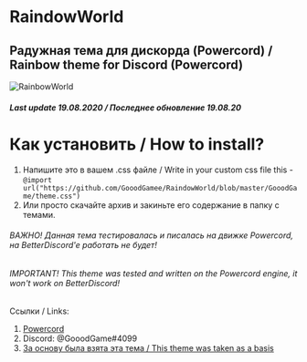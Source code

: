 #  **RaindowWorld**
## Радужная тема для дискорда (Powercord) / Rainbow theme for Discord (Powercord)

![RainbowWorld](https://i.imgur.com/8IYxbJ2.png)

##### Last update 19.08.2020 / Последнее обновление 19.08.20
# Как установить / How to install?

1) Напишите это в вашем .css файле / Write in your custom css file this - `@import url("https://github.com/GooodGamee/RaindowWorld/blob/master/GooodGame/theme.css")`
2) Или просто скачайте архив и закиньте его содержание в папку с темами.

###### ВАЖНО! Данная тема тестировалась и писалась на движке Powercord, на BetterDiscord'e работать не будет!
###### IMPORTANT! This theme was tested and written on the Powercord engine, it won't work on BetterDiscord!

Ссылки / Links:
1. [Powercord](https://powercord.dev)
2. Discord: @GooodGame#4099
3. [За основу была взята эта тема / This theme was taken as a basis](https://github.com/qAndroidGit/rounded-dark-theme)

